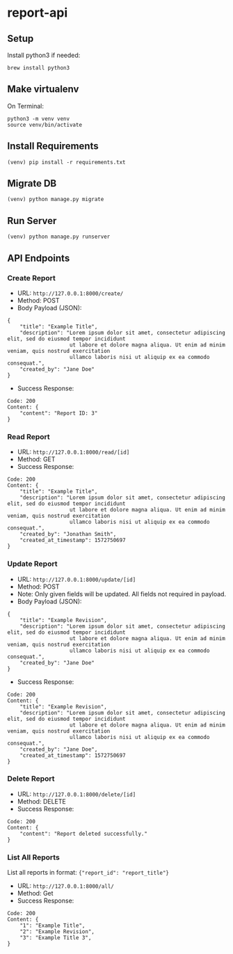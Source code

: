 # report-api

## Setup
Install python3 if needed:
```
brew install python3
```

## Make virtualenv
On Terminal:

```
python3 -m venv venv
source venv/bin/activate
```

## Install Requirements
```
(venv) pip install -r requirements.txt
```

## Migrate DB
```
(venv) python manage.py migrate
```

## Run Server
```
(venv) python manage.py runserver
```

## API Endpoints

### Create Report
- URL: `http://127.0.0.1:8000/create/`
- Method: POST
- Body Payload (JSON):
```
{
    "title": "Example Title",
    "description": "Lorem ipsum dolor sit amet, consectetur adipiscing elit, sed do eiusmod tempor incididunt 
                    ut labore et dolore magna aliqua. Ut enim ad minim veniam, quis nostrud exercitation 
                    ullamco laboris nisi ut aliquip ex ea commodo consequat.",
    "created_by": "Jane Doe"
}
```
- Success Response: 
```
Code: 200
Content: {
    "content": "Report ID: 3"
}
```

### Read Report
- URL: `http://127.0.0.1:8000/read/[id]`
- Method: GET
- Success Response: 
```
Code: 200
Content: {
    "title": "Example Title",
    "description": "Lorem ipsum dolor sit amet, consectetur adipiscing elit, sed do eiusmod tempor incididunt 
                    ut labore et dolore magna aliqua. Ut enim ad minim veniam, quis nostrud exercitation 
                    ullamco laboris nisi ut aliquip ex ea commodo consequat.",
    "created_by": "Jonathan Smith",
    "created_at_timestamp": 1572750697
}
```

### Update Report
- URL: `http://127.0.0.1:8000/update/[id]`
- Method: POST
- Note: Only given fields will be updated.  All fields not required in payload.
- Body Payload (JSON):
```
{
    "title": "Example Revision",
    "description": "Lorem ipsum dolor sit amet, consectetur adipiscing elit, sed do eiusmod tempor incididunt 
                    ut labore et dolore magna aliqua. Ut enim ad minim veniam, quis nostrud exercitation 
                    ullamco laboris nisi ut aliquip ex ea commodo consequat.",
    "created_by": "Jane Doe"
}
```
- Success Response: 
```
Code: 200
Content: {
    "title": "Example Revision",
    "description": "Lorem ipsum dolor sit amet, consectetur adipiscing elit, sed do eiusmod tempor incididunt 
                    ut labore et dolore magna aliqua. Ut enim ad minim veniam, quis nostrud exercitation 
                    ullamco laboris nisi ut aliquip ex ea commodo consequat.",
    "created_by": "Jane Doe",
    "created_at_timestamp": 1572750697
}
```

### Delete Report
- URL: `http://127.0.0.1:8000/delete/[id]`
- Method: DELETE
- Success Response: 
```
Code: 200
Content: {
    "content": "Report deleted successfully."
}
```

### List All Reports
List all reports in format: `{"report_id": "report_title"}`
- URL: `http://127.0.0.1:8000/all/`
- Method: Get
- Success Response: 
```
Code: 200
Content: {
    "1": "Example Title",
    "2": "Example Revision",
    "3": "Example Title 3",
}
```
